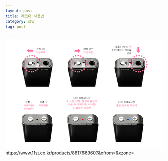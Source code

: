 ```yaml
---
layout: post
title: 레코더 사용법
category: 잡답
tag: post
---
```


![](/asset/images/20220823131148.png)  
<https://www.11st.co.kr/products/881766960?&xfrom=&xzone=>